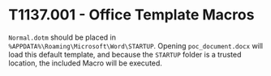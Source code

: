# T1137.001 - Office Template Macros 
`Normal.dotm` should be placed in `%APPDATA%\Roaming\Microsoft\Word\STARTUP`. Opening `poc_document.docx` will load this default template, and because the `STARTUP` folder is a trusted location, the included Macro will be executed.